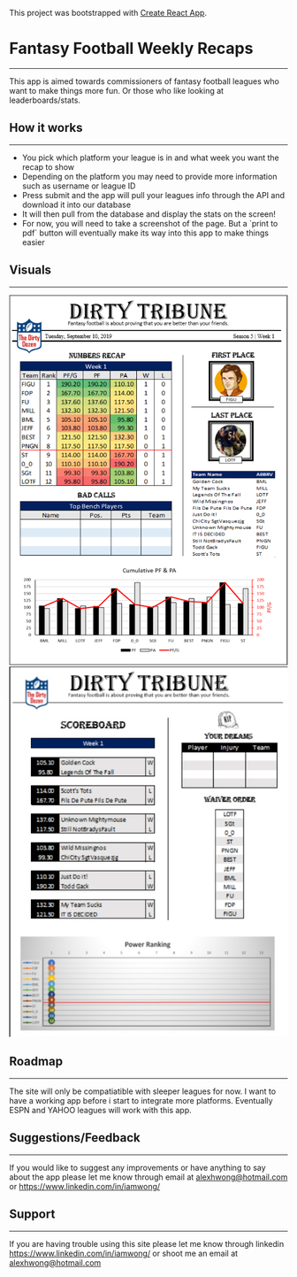 This project was bootstrapped with [Create React App](https://github.com/facebook/create-react-app).

# Fantasy Football Weekly Recaps

<hr />

This app is aimed towards commissioners of fantasy football leagues who want to make things more fun. Or those who like looking at leaderboards/stats. 

## How it works

<hr />

<ul>
  <li>You pick which platform your league is in and what week you want the recap to show</li>
  <li>Depending on the platform you may need to provide more information such as username or league ID</li>
  <li>Press submit and the app will pull your leagues info through the API and download it into our database</li>
  <li>It will then pull from the database and display the stats on the screen!</li>
  <li>For now, you will need to take a screenshot of the page. But a `print to pdf` button will eventually make its way into this app to make things easier</li>
</ul>

## Visuals

<hr />

![Image](./client/public/images/fantasy.jpg "fantasy")  ![Image](./client/public/images/fantasy2.jpg "fantasy2")


## Roadmap

<hr />

The site will only be compatiatible with sleeper leagues for now. I want to have a working app before i start to integrate more platforms. Eventually ESPN and YAHOO leagues will work with this app. 


## Suggestions/Feedback

<hr />

If you would like to suggest any improvements or have anything to say about the app please let me know through email at alexhwong@hotmail.com or https://www.linkedin.com/in/iamwong/



## Support

<hr />

If you are having trouble using this site please let me know through linkedin https://www.linkedin.com/in/iamwong/ or shoot me an email at alexhwong@hotmail.com

